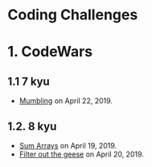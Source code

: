 # Coding Challenges

# 1. CodeWars
## 1.1 7 kyu
- [Mumbling](https://www.codewars.com/kata/mumbling/train/javascript) on April 22, 2019.

## 1.2. 8 kyu
- [Sum Arrays](https://www.codewars.com/kata/sum-arrays/javascript) on April 19, 2019.
- [Filter out the geese](https://www.codewars.com/kata/filter-out-the-geese/train/javascript) on April 20, 2019.